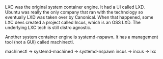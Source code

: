 LXC was the original system container engine. It had a UI called LXD. Ubuntu was really the only company that ran with the technology so eventually LXD was taken over by Canonical. When that happened, some LXC devs created a project called Incus, which is an OSS LXD. The underlying LXC tech is still distro agnostic.

Another system container engine is systemd-nspawn. It has a management tool (not a GUI) called machinectl. 

machinectl -> systemd-machined -> systemd-nspawn
incus -> incus -> lxc